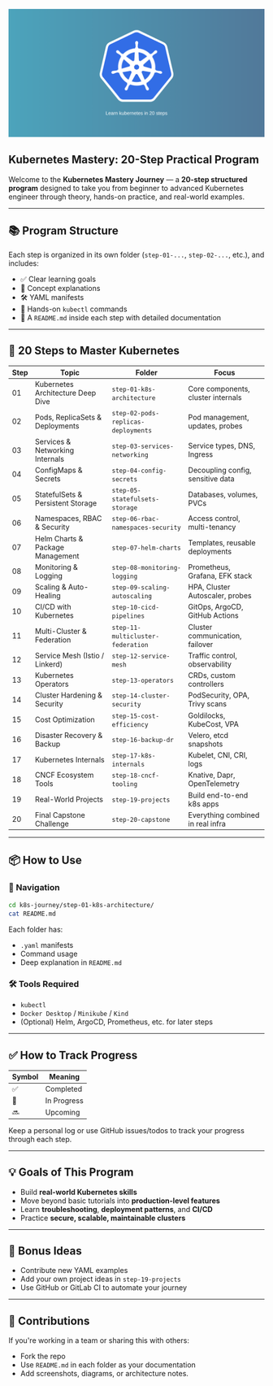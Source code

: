 
![Cover Image](./public/cover.png)
## Kubernetes Mastery: 20-Step Practical Program

Welcome to the **Kubernetes Mastery Journey** — a **20-step structured program** designed to take you from beginner to advanced Kubernetes engineer through theory, hands-on practice, and real-world examples.

---

## 📚 Program Structure

Each step is organized in its own folder (`step-01-...`, `step-02-...`, etc.), and includes:

* ✅ Clear learning goals
* 🧠 Concept explanations
* 🛠 YAML manifests
* 🧪 Hands-on `kubectl` commands
* 📝 A `README.md` inside each step with detailed documentation

---

## 🚀 20 Steps to Master Kubernetes

| Step | Topic                             | Folder                              | Focus                              |
| ---- | --------------------------------- | ----------------------------------- | ---------------------------------- |
| 01   | Kubernetes Architecture Deep Dive | `step-01-k8s-architecture`          | Core components, cluster internals |
| 02   | Pods, ReplicaSets & Deployments   | `step-02-pods-replicas-deployments` | Pod management, updates, probes    |
| 03   | Services & Networking Internals   | `step-03-services-networking`       | Service types, DNS, Ingress        |
| 04   | ConfigMaps & Secrets              | `step-04-config-secrets`            | Decoupling config, sensitive data  |
| 05   | StatefulSets & Persistent Storage | `step-05-statefulsets-storage`      | Databases, volumes, PVCs           |
| 06   | Namespaces, RBAC & Security       | `step-06-rbac-namespaces-security`  | Access control, multi-tenancy      |
| 07   | Helm Charts & Package Management  | `step-07-helm-charts`               | Templates, reusable deployments    |
| 08   | Monitoring & Logging              | `step-08-monitoring-logging`        | Prometheus, Grafana, EFK stack     |
| 09   | Scaling & Auto-Healing            | `step-09-scaling-autoscaling`       | HPA, Cluster Autoscaler, probes    |
| 10   | CI/CD with Kubernetes             | `step-10-cicd-pipelines`            | GitOps, ArgoCD, GitHub Actions     |
| 11   | Multi-Cluster & Federation        | `step-11-multicluster-federation`   | Cluster communication, failover    |
| 12   | Service Mesh (Istio / Linkerd)    | `step-12-service-mesh`              | Traffic control, observability     |
| 13   | Kubernetes Operators              | `step-13-operators`                 | CRDs, custom controllers           |
| 14   | Cluster Hardening & Security      | `step-14-cluster-security`          | PodSecurity, OPA, Trivy scans      |
| 15   | Cost Optimization                 | `step-15-cost-efficiency`           | Goldilocks, KubeCost, VPA          |
| 16   | Disaster Recovery & Backup        | `step-16-backup-dr`                 | Velero, etcd snapshots             |
| 17   | Kubernetes Internals              | `step-17-k8s-internals`             | Kubelet, CNI, CRI, logs            |
| 18   | CNCF Ecosystem Tools              | `step-18-cncf-tooling`              | Knative, Dapr, OpenTelemetry       |
| 19   | Real-World Projects               | `step-19-projects`                  | Build end-to-end k8s apps          |
| 20   | Final Capstone Challenge          | `step-20-capstone`                  | Everything combined in real infra  |

---

## 📦 How to Use

### 🧭 Navigation

```bash
cd k8s-journey/step-01-k8s-architecture/
cat README.md
```

Each folder has:

* `.yaml` manifests
* Command usage
* Deep explanation in `README.md`

### 🛠 Tools Required

* `kubectl`
* `Docker Desktop` / `Minikube` / `Kind`
* (Optional) Helm, ArgoCD, Prometheus, etc. for later steps

---

## ✅ How to Track Progress

| Symbol | Meaning     |
| ------ | ----------- |
| ✅      | Completed   |
| 🚧     | In Progress |
| 🔜     | Upcoming    |

Keep a personal log or use GitHub issues/todos to track your progress through each step.

---

## 💡 Goals of This Program

* Build **real-world Kubernetes skills**
* Move beyond basic tutorials into **production-level features**
* Learn **troubleshooting**, **deployment patterns**, and **CI/CD**
* Practice **secure, scalable, maintainable clusters**

---

## 🧠 Bonus Ideas

* Contribute new YAML examples
* Add your own project ideas in `step-19-projects`
* Use GitHub or GitLab CI to automate your journey

---

## 🤝 Contributions

If you're working in a team or sharing this with others:

* Fork the repo
* Use `README.md` in each folder as your documentation
* Add screenshots, diagrams, or architecture notes.


